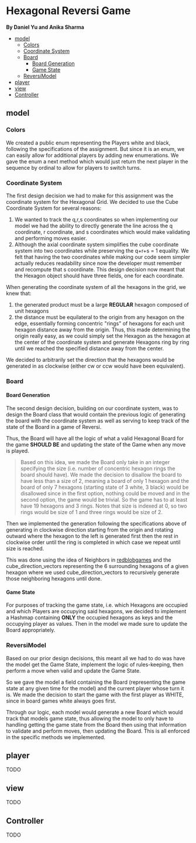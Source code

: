 # Hexagonal Reversi Game
**By Daniel Yu and Anika Sharma**

<!-- TOC -->
  * [model](#model)
    * [Colors](#colors-)
    * [Coordinate System](#coordinate-system)
    * [Board](#board)
      * [Board Generation](#board-generation)
      * [Game State](#game-state)
    * [ReversiModel](#reversimodel)
  * [player](#player)
  * [view](#view-)
  * [Controller](#controller)
<!-- TOC -->

## model

### Colors 
We created a public enum representing the Players white and black, following the 
specifications of the assignment. But since it is an enum, we can easily allow 
for additional players by adding new enumerations. We gave the enum a next 
method which would just return the next player in the sequence by ordinal to 
allow for players to switch turns.

### Coordinate System
The first design decision we had to make for this assignment was the coordinate
system for the Hexagonal Grid. We decided to use the Cube Coordinate System for
several reasons:
1. We wanted to track the q,r,s coordinates so when implementing our model we had
   the ability to directly generate the line across the q coordinate, r coordinate,
   and s coordinates which would make validating and performing moves easier.
2. Although the axial coordinate system simplifies the cube coordinate system into
   two coordinates while preserving the q+r+s = 1 equality. We felt that having
   the two coordinates while making our code seem simpler actually reduces readability
   since now the developer must remember and recompute that s coordinate.
This design decision now meant that the Hexagon object should have three fields,
one for each coordinate.

When generating the coordinate system of all the hexagons in the grid, we knew that:
1. the generated product must be a large **REGULAR** hexagon composed of unit hexagons
2. the distance must be equilateral to the origin from any hexagon on the edge, essentially
   forming concentric "rings" of hexagons for each unit hexagon distance away from the origin.
Thus, this made determining the origin really easy, as we could simply set the Hexagon
as the hexagon at the center of the coordinate system and generate Hexagons ring by ring
until we reached the specified distance away from the center.

We decided to arbitrarily set the direction that the hexagons would be generated in
as clockwise (either cw or ccw would have been equivalent).

### Board

#### Board Generation
The second design decision, building on our coordinate system, was to design the Board
class that would contain the previous logic of generating the board with the coordinate
system as well as serving to keep track of the state of the Board in a game of Reversi.

Thus, the Board will have all the logic of what a valid Hexagonal Board for the game 
**SHOULD BE** and updating the state of the Game when any move is played.

> Based on this idea, we made the Board only take in an integer specifying the size (i.e.
number of concentric hexagon rings the board should have). We made the decision to 
disallow the board to have less than a size of 2, meaning a board of only 1 hexagon and
the board of only 7 hexagons (starting state of 3 white, 3 black) would be disallowed
since in the first option, nothing could be moved and in the second option, the 
game would be trivial. So the game has to at least have 19 hexagons and 3 rings. Notes
that size is indexed at 0, so two rings would be size of 1 and three rings would be size 
of 2.

Then we implemented the generation following the specifications above of generating
in clockwise direction starting from the origin and rotating outward where the hexagon
to the left is generated first then the rest in clockwise order until the ring is 
completed in which case we repeat until size is reached. 

This was done using the idea of Neighbors in [redblobgames](www.redblobgames.com/grids/hexagons/)
and the cube_direction_vectors representing the 6 surrounding hexagons of a given hexagon
where we used cube_direction_vectors to recursively generate those neighboring hexagons 
until done.

#### Game State
For purposes of tracking the game state, i.e. which Hexagons are occupied and which 
Players are occupying said hexagons, we decided to implement a Hashmap containing 
**ONLY** the occupied hexagons as keys and the occupying player as values. Then in the model
we made sure to update the Board appropriately.

### ReversiModel
Based on our prior design decisions, this meant all we had to do was have the model
get the Game State, implement the logic of rules-keeping, then perform a move when 
valid and update the Game State.

So we gave the model a field containing the Board (representing the game state at 
any given time for the model) and the current player whose turn it is. We made
the decision to start the game with the first player as WHITE, since in board
games white always goes first. 

Through our logic, each model would generate a new Board which would track that
models game state, thus allowing the model to only have to handling getting the
game state from the Board then using that information to validate and perform 
moves, then updating the Board. This is all enforced in the specific methods we
implemented.

## player
TODO

## view 
TODO

## Controller
TODO 